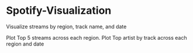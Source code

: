# Spotify-Visualization

Visualize streams by region, track name, and date 

Plot Top 5 streams across each region.
Plot Top artist by track across each region and date
